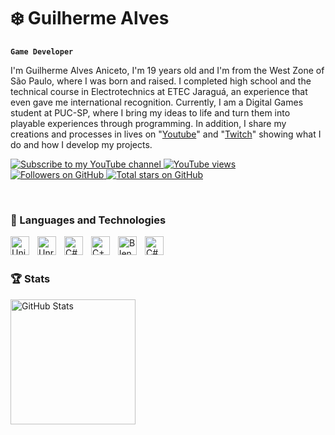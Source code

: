 # ❄️ Guilherme Alves 

**`Game Developer`**

I'm Guilherme Alves Aniceto, I'm 19 years old and I'm from the West Zone of São Paulo, where I was born and raised. I completed high school and the technical course in Electrotechnics at ETEC Jaraguá, an experience that even gave me international recognition. Currently, I am a Digital Games student at PUC-SP, where I bring my ideas to life and turn them into playable experiences through programming. In addition, I share my creations and processes in lives on "[Youtube](https://www.youtube.com/channel/UC64cmfMMFpsJkDOfcJs8K1w)" and "[Twitch](https://www.twitch.tv/s4lev)" showing what I do and how I develop my projects.
<br/>
<p align="left">
  <a href="https://www.youtube.com/@S4LeV?sub_confirmation=1">
    <img
      alt="Subscribe to my YouTube channel"
      title="Subscribe to my YouTube channel"
      src="https://img.shields.io/youtube/channel/subscribers/UC64cmfMMFpsJkDOfcJs8K1w?color=%23E05D44&label=SUBSCRIBE&logo=youtube&logoColor=white&style=for-the-badge&labelColor=CE4630"
    />
  </a>
  <a href="https://www.youtube.com/@S4LeV">
    <img 
      alt="YouTube views" 
      title="YouTube views" 
      src="https://custom-icon-badges.demolab.com/youtube/channel/views/UC64cmfMMFpsJkDOfcJs8K1w?color=%23E1AD0E&logo=eye&logoColor=white&style=for-the-badge&labelColor=C79600" 
    />
  </a>
  <a href="https://github.com/SaLeVs?tab=followers">
    <img 
      alt="Followers on GitHub" 
      title="Follow me on GitHub" 
      src="https://custom-icon-badges.demolab.com/github/followers/SaLeVs?color=236ad3&labelColor=1155ba&style=for-the-badge&logo=person-add&label=Follow&logoColor=white" 
    />
  </a>
  <a href="https://github.com/SaLeVs?tab=repositories&sort=stargazers">
    <img 
      alt="Total stars on GitHub" 
      title="Total stars on GitHub" 
      src="https://custom-icon-badges.demolab.com/github/stars/SaLeVs?color=55960c&style=for-the-badge&labelColor=488207&logo=star" 
    />
  </a>
</p>

<br/>


### 🤖 Languages and Technologies

<img 
  align="left"
  alt="Unity"
  title="Unity"
  width="30px"
  style="padding-right: 10px;"
  src="https://cdn.jsdelivr.net/gh/devicons/devicon@latest/icons/unity/unity-original.svg"
/>

<img 
  align="left"
  alt="Unreal"
  title="Unreal"
  width="30px"
  style="padding-right: 10px;"
  src="https://cdn.jsdelivr.net/gh/devicons/devicon@latest/icons/unrealengine/unrealengine-original.svg"
/>
<img 
  align="left"
  alt="C#"
  title="C#"
  width="30px"
  style="padding-right: 10px;"
  src="https://cdn.jsdelivr.net/gh/devicons/devicon@latest/icons/csharp/csharp-original.svg"
/>
<img 
  align="left"
  alt="C++"
  title="C++"
  width="30px"
  style="padding-right: 10px;"
  src="https://cdn.jsdelivr.net/gh/devicons/devicon@latest/icons/cplusplus/cplusplus-original.svg"
/>
<img 
  align="left"
  alt="Blender"
  title="Blender"
  width="30px"
  style="padding-right: 10px;"
  src="https://cdn.jsdelivr.net/gh/devicons/devicon@latest/icons/blender/blender-original.svg"
/>
<img 
  align="left"
  alt="C#"
  title="C#"
  width="30px"
  style="padding-right: 10px;"
  src="https://cdn.jsdelivr.net/gh/devicons/devicon@latest/icons/arduino/arduino-original-wordmark.svg"
/>

<br/>
<br/>

### 🏆 Stats      

<p>
    <img
      align="left"
      alt="GitHub Stats"
      height="200"
      style="padding-right: 10px;"
      src="https://github-readme-stats.vercel.app/api?username=SaLeVs&show_icons=true&theme=dark&include_all_comits=true"
    />
    
